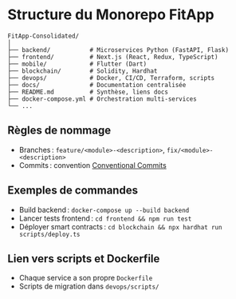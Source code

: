 # Structure du Monorepo FitApp

```
FitApp-Consolidated/
│
├── backend/           # Microservices Python (FastAPI, Flask)
├── frontend/          # Next.js (React, Redux, TypeScript)
├── mobile/            # Flutter (Dart)
├── blockchain/        # Solidity, Hardhat
├── devops/            # Docker, CI/CD, Terraform, scripts
├── docs/              # Documentation centralisée
├── README.md          # Synthèse, liens docs
├── docker-compose.yml # Orchestration multi-services
└── ...
```

## Règles de nommage
- Branches : `feature/<module>-<description>`, `fix/<module>-<description>`
- Commits : convention [Conventional Commits](https://www.conventionalcommits.org/)

## Exemples de commandes
- Build backend : `docker-compose up --build backend`
- Lancer tests frontend : `cd frontend && npm run test`
- Déployer smart contracts : `cd blockchain && npx hardhat run scripts/deploy.ts`

## Lien vers scripts et Dockerfile
- Chaque service a son propre `Dockerfile`
- Scripts de migration dans `devops/scripts/`
